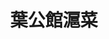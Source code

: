 ---
title: "葉公館滬菜"
description: "葉公館滬菜"
layout: shop
keywords:
  - 美食競賽
  - 台灣美食
  - 美食精選
datePublished: "2025-06-30"
dateModified: "2025-07-06"
city: "台北市"
district: "大安區"
address: "台北市大安區安和路二段118號"
phone: "0227361999"
geo: "25.02783483347581, 121.54955575498778"
google_map: "https://maps.app.goo.gl/ZJNXD8mSoFZAZGEu5"
footinder: "https://footinder.com.tw/%E5%8F%B0%E5%8C%97%E5%B8%82%E5%A4%A7%E5%AE%89%E5%8D%80/36433/"
official: ""
award:
  - name: "500盤"
    year: "2024"
    entries:
      - dishes:
          - "葉公館蟹粉豆腐"
          - "上海紅燒肉"

---
